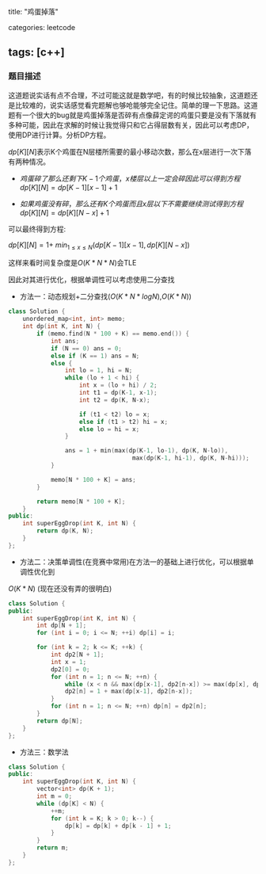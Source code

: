 title: "鸡蛋掉落"

categories: leetcode

tags: [c++]
---
### 题目描述
这道题说实话有点不合理，不过可能这就是数学吧，有的时候比较抽象，这道题还是比较难的，说实话感觉看完题解也够呛能够完全记住。简单的理一下思路。这道题有一个很大的bug就是鸡蛋掉落是否碎有点像薛定谔的鸡蛋只要是没有下落就有多种可能，因此在求解的时候让我觉得只和它占得层数有关，因此可以考虑DP，使用DP进行计算。分析DP方程。

$dp[K][N]$表示K个鸡蛋在N层楼所需要的最小移动次数，那么在x层进行一次下落有两种情况。

* $鸡蛋碎了那么还剩下K-1个鸡蛋，x楼层以上一定会碎因此可以得到方程dp[K][N] = dp[K-1][x-1]+1$

* $如果鸡蛋没有碎，那么还有K个鸡蛋而且x层以下不需要继续测试得到方程dp[K][N] = dp[K][N-x]+1$

可以最终得到方程:

$dp[K][N] = 1+$ $min_{1 \leq x\leq N}(dp[K-1][x-1],dp[K][N-x])$

这样来看时间复杂度是$O(K*N*N)$会TLE

因此对其进行优化，根据单调性可以考虑使用二分查找

* 方法一：动态规划+二分查找($O(K*N*logN)$,$O(K*N)$)

~~~c++
class Solution {
    unordered_map<int, int> memo;
    int dp(int K, int N) {
        if (memo.find(N * 100 + K) == memo.end()) {
            int ans;
            if (N == 0) ans = 0;
            else if (K == 1) ans = N;
            else {
                int lo = 1, hi = N;
                while (lo + 1 < hi) {
                    int x = (lo + hi) / 2;
                    int t1 = dp(K-1, x-1);
                    int t2 = dp(K, N-x);

                    if (t1 < t2) lo = x;
                    else if (t1 > t2) hi = x;
                    else lo = hi = x;
                }

                ans = 1 + min(max(dp(K-1, lo-1), dp(K, N-lo)),
                                   max(dp(K-1, hi-1), dp(K, N-hi)));
            }

            memo[N * 100 + K] = ans;
        }

        return memo[N * 100 + K];
    }
public:
    int superEggDrop(int K, int N) {
        return dp(K, N);
    }
};
~~~

* 方法二：决策单调性(在竞赛中常用)在方法一的基础上进行优化，可以根据单调性优化到

$O(K*N)$ (现在还没有弄的很明白)

~~~c++
class Solution {
public:
    int superEggDrop(int K, int N) {
        int dp[N + 1];
        for (int i = 0; i <= N; ++i) dp[i] = i;

        for (int k = 2; k <= K; ++k) {
            int dp2[N + 1];
            int x = 1; 
            dp2[0] = 0;
            for (int n = 1; n <= N; ++n) {
                while (x < n && max(dp[x-1], dp2[n-x]) >= max(dp[x], dp2[n-x-1])) x++;
                dp2[n] = 1 + max(dp[x-1], dp2[n-x]);
            }
            for (int n = 1; n <= N; ++n) dp[n] = dp2[n];
        }
        return dp[N];
    }
};
~~~

* 方法三：数学法

~~~c++
class Solution {
public:
    int superEggDrop(int K, int N) {
        vector<int> dp(K + 1);
		int m = 0;
		while (dp[K] < N) {
			++m;
			for (int k = K; k > 0; k--) {
				dp[k] = dp[k] + dp[k - 1] + 1;
			}
		}
		return m;
    }
};
~~~

